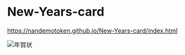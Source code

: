 # New-Years-card

https://nandemotoken.github.io/New-Years-card/index.html

![年賀状](https://github.com/nandemotoken/New-Years-card/blob/gh-pages/NFT_NewYearCard.png?raw=true)

